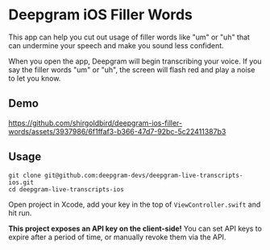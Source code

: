 # Deepgram iOS Filler Words

This app can help you cut out usage of filler words like "um" or "uh" that can undermine your speech and make you sound less confident. 

When you open the app, Deepgram will begin transcribing your voice. If you say the filler words "um" or "uh", the screen will flash red and play a noise to let you know.

## Demo

https://github.com/shirgoldbird/deepgram-ios-filler-words/assets/3937986/6f1ffaf3-b366-47d7-92bc-5c22411387b3

## Usage

```
git clone git@github.com:deepgram-devs/deepgram-live-transcripts-ios.git
cd deepgram-live-transcripts-ios
```
Open project in Xcode, add your key in the top of `ViewController.swift` and hit run. 

__This project exposes an API key on the client-side!__ You can set API keys to expire after a period of time, or manually revoke them via the API. 
